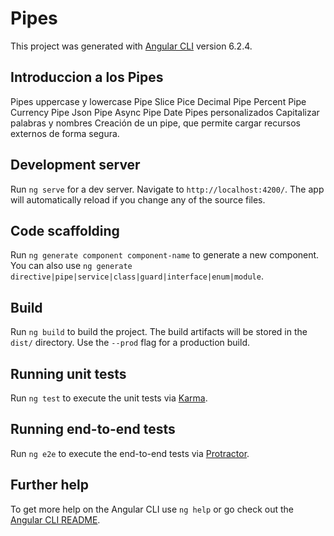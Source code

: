 # Pipes

This project was generated with [Angular CLI](https://github.com/angular/angular-cli) version 6.2.4.


## Introduccion a los Pipes

Pipes uppercase y lowercase
Pipe Slice
Pice Decimal
Pipe Percent
Pipe Currency
Pipe Json
Pipe Async
Pipe Date
Pipes personalizados
Capitalizar palabras y nombres
Creación de un pipe, que permite cargar recursos externos de forma segura.

## Development server

Run `ng serve` for a dev server. Navigate to `http://localhost:4200/`. The app will automatically reload if you change any of the source files.

## Code scaffolding

Run `ng generate component component-name` to generate a new component. You can also use `ng generate directive|pipe|service|class|guard|interface|enum|module`.

## Build

Run `ng build` to build the project. The build artifacts will be stored in the `dist/` directory. Use the `--prod` flag for a production build.

## Running unit tests

Run `ng test` to execute the unit tests via [Karma](https://karma-runner.github.io).

## Running end-to-end tests

Run `ng e2e` to execute the end-to-end tests via [Protractor](http://www.protractortest.org/).

## Further help

To get more help on the Angular CLI use `ng help` or go check out the [Angular CLI README](https://github.com/angular/angular-cli/blob/master/README.md).
